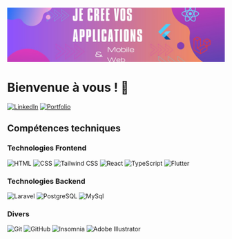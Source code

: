![Bannière](./Banniere.jpeg)


# Bienvenue à vous ! 👋

[![LinkedIn](https://img.shields.io/badge/LinkedIn-0A66C2?style=flat&logo=linkedin&logoColor=white)](https://www.linkedin.com/in/julio-faralahy/)
[![Portfolio](https://img.shields.io/badge/Portfolio-000000?style=flat&logo=web&logoColor=white)](https://julio23f.vercel.app/)

## Compétences techniques

### Technologies Frontend
![HTML](https://img.shields.io/badge/HTML-E34F26?style=flat&logo=html5&logoColor=FFFFFF)
![CSS](https://img.shields.io/badge/CSS-1572B6?style=flat&logo=css3&logoColor=FFFFFF)
![Tailwind CSS](https://img.shields.io/badge/Tailwind_CSS-38B2AC?style=flat&logo=tailwind-css&logoColor=FFFFFF)
![React](https://img.shields.io/badge/React-61DAFB?style=flat&logo=react&logoColor=000000)
![TypeScript](https://img.shields.io/badge/TypeScript-3178C6?style=flat&logo=typescript&logoColor=FFFFFF)
![Flutter](https://img.shields.io/badge/Flutter-1e88e5?style=flat&logo=flutter&logoColor=FFFFFF)


### Technologies Backend
![Laravel](https://img.shields.io/badge/Laravel-fb503b?style=flat&logo=laravel&logoColor=FFFFFF)
![PostgreSQL](https://img.shields.io/badge/PostgreSQL-4169E1?style=flat&logo=postgresql&logoColor=FFFFFF)
![MySql](https://img.shields.io/badge/MySql-FFFFFF?style=flat&logo=mysql&logoColor=f29111)

### Divers
![Git](https://img.shields.io/badge/Git-F05032?style=flat&logo=git&logoColor=FFFFFF)
![GitHub](https://img.shields.io/badge/GitHub-181717?style=flat&logo=github&logoColor=FFFFFF)
![Insomnia](https://img.shields.io/badge/Insomnia-4000BF?style=flat&logo=insomnia&logoColor=FFFFFF)
![Adobe Illustrator](https://img.shields.io/badge/Adobe_Illustrator-FF9A00?style=flat&logo=adobeillustrator&logoColor=white)




